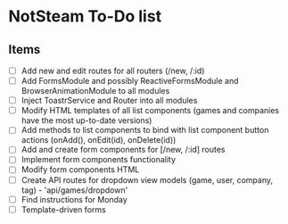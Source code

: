 # NotSteam To-Do list

## Items

- [ ] Add new and edit routes for all routers (/new, /:id)
- [ ] Add FormsModule and possibly ReactiveFormsModule and BrowserAnimationModule to all modules
- [ ] Inject ToastrService and Router into all modules
- [ ] Modify HTML templates of all list components (games and companies have the most up-to-date versions)
- [ ] Add methods to list components to bind with list component button actions (onAdd(), onEdit(id), onDelete(id))
- [ ] Add and create form components for [/new, /:id] routes
- [ ] Implement form components functionality
- [ ] Modify form components HTML
- [ ] Create API routes for dropdown view models (game, user, company, tag) - 'api/games/dropdown'
- [ ] Find instructions for Monday
- [ ] Template-driven forms
